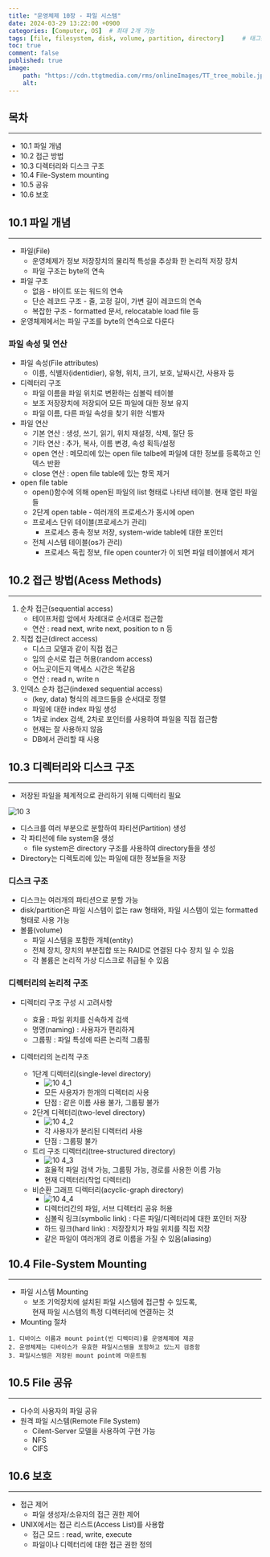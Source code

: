 ```yaml
---
title: "운영체제 10장 - 파일 시스템"
date: 2024-03-29 13:22:00 +0900
categories: [Computer, OS]  # 최대 2개 가능
tags: [file, filesystem, disk, volume, partition, directory]     # 태그는 항상 소문자로 작성할 것
toc: true
comment: false
published: true
image:
    path: "https://cdn.ttgtmedia.com/rms/onlineImages/TT_tree_mobile.jpg"
    alt: 
---
```


## 목차
---
- 10.1 파일 개념
- 10.2 접근 방법
- 10.3 디렉터리와 디스크 구조
- 10.4 File-System mounting
- 10.5 공유
- 10.6 보호

## 10.1 파일 개념
---

- 파일(File)
	- 운영체제가 정보 저장장치의 물리적 특성을 추상화 한 논리적 저장 장치
	- 파일 구조는 byte의 연속
- 파일 구조
	- 없음 - 바이트 또는 워드의 연속
	- 단순 레코드 구조 - 줄, 고정 길이, 가변 길이 레코드의 연속
	- 복잡한 구조 - formatted 문서, relocatable load file 등
- 운영체제에서는 파일 구조를 byte의 연속으로 다룬다

### 파일 속성 및 연산

- 파일 속성(File attributes)
	- 이름, 식별자(identidier), 유형, 위치, 크기, 보호, 날짜시간, 사용자 등
- 디렉터리 구조
	- 파일 이름을 파일 위치로 변환하는 심볼릭 테이블
	- 보조 저장장치에 저장되어 모든 파일에 대한 정보 유지
	- 파일 이름, 다른 파일 속성을 찾기 위한 식별자
- 파일 연산
	- 기본 연산 : 생성, 쓰기, 읽기, 위치 재설정, 삭제, 절단 등
	- 기타 연산 : 추가, 복사, 이름 변경, 속성 획득/설정
	- open 연산 : 메모리에 있는 open file talbe에 파일에 대한 정보를 등록하고 인덱스 반환
	- close 연산 : open file table에 있는 항목 제거
- open file table
	- open()함수에 의해 open된 파일의 list 형태로 나타낸 테이블. 현재 열린 파일들
	- 2단계 open table - 여러개의 프로세스가 동시에 open
	- 프로세스 단위 테이블(프로세스가 관리)
		- 프로세스 종속 정보 저장, system-wide table에 대한 포인터
	- 전체 시스템 테이블(os가 관리)
		- 프로세스 독립 정보, file open counter가 이 되면 파일 테이블에서 제거

## 10.2 접근 방법(Acess Methods)
---

1. 순차 접근(sequential access)
	- 테이프처럼 앞에서 차례대로 순서대로 접근함
	- 연산 : read next, write next, position to n 등
2. 직접 접근(direct access)
	- 디스크 모델과 같이 직접 접근
	- 임의 순서로 접근 허용(random access)
	- 어느곳이든지 액세스 시간은 똑같음
	- 연산 : read n, write n
3. 인덱스 순차 접근(indexed sequential access)
	- (key, data) 형식의 레코드들을 순서대로 정렬
	- 파일에 대한 index 파일 생성
	- 1차로 index 검색, 2차로 포인터를 사용하여 파일을 직접 접근함
	- 현재는 잘 사용하지 않음
	- DB에서 관리할 때 사용

## 10.3 디렉터리와 디스크 구조
---

- 저장된 파일을 체계적으로 관리하기 위해 디렉터리 필요

![10 3](https://github.com/jinhg0214/jinhg0214.github.io/assets/70011316/132db82d-7aab-4ead-acae-3e2143488330)

- 디스크를 여러 부분으로 분할하여 파티션(Partition) 생성
- 각 파티션에 file system을 생성
	- file system은 directory 구조를 사용하여 directory들을 생성
- Directory는 디렉토리에 있는 파일에 대한 정보들을 저장

### 디스크 구조

- 디스크는 여러개의 파티션으로 분할 가능
- disk/partition은 파일 시스템이 없는 raw 형태와, 파일 시스템이 있는 formatted 형태로 사용 가능
- 볼륨(volume)
	- 파일 시스템을 포함한 개체(entity)
	- 전체 장치, 장치의 부분집합 또는 RAID로 연결된 다수 장치 일 수 있음
	- 각 볼륨은 논리적 가상 디스크로 취급될 수 있음

### 디렉터리의 논리적 구조

- 디렉터리 구조 구성 시 고려사항
	- 효율 : 파일 위치를 신속하게 검색
	- 명명(naming) :  사용자가 편리하게
	- 그룹핑 : 파일 특성에 따른 논리적 그룹핑

- 디렉터리의 논리적 구조
	- 1단계 디렉터리(single-level directory)
		- ![10 4_1](https://github.com/jinhg0214/jinhg0214.github.io/assets/70011316/af795813-34eb-4542-ab9e-8222a4829f45)
		- 모든 사용자가 한개의 디렉터리 사용
		- 단점 : 같은 이름 사용 불가, 그룹핑 불가
	- 2단계 디렉터리(two-level directory)
		- ![10 4_2](https://github.com/jinhg0214/jinhg0214.github.io/assets/70011316/e7589621-95eb-4224-b283-0adad9566a69)
		- 각 사용자가 분리된 디렉터리 사용
		- 단점 : 그룹핑 불가
	- 트리 구조 디렉터리(tree-structured directory)
		- ![10 4_3](https://github.com/jinhg0214/jinhg0214.github.io/assets/70011316/8b915841-cb98-4574-b691-44f8a2eb6b24)
		- 효율적 파일 검색 가능, 그룹핑 가능, 경로를 사용한 이름 가능
		- 현재 디렉터리(작업 디렉터리)
	- 비순환 그래프 디렉터리(acyclic-graph directory)
		- ![10 4_4](https://github.com/jinhg0214/jinhg0214.github.io/assets/70011316/32a3b684-e5e5-45aa-a051-bb1a222ed28d)
		- 디렉터리간의 파일, 서브 디렉터리 공유 허용
		- 심볼릭 링크(symbolic link) : 다른 파일/디렉터리에 대한 포인터 저장
		- 하드 링크(hard link) : 저장장치가 파일 위치를 직접 저장
		- 같은 파일이 여러개의 경로 이름을 가질 수 있음(aliasing)

## 10.4 File-System Mounting
---

- 파일 시스템 Mounting
	- 보조 기억장치에 설치된 파일 시스템에 접근할 수 있도록,    
	  현재 파일 시스템의 특정 디렉터리에 연결하는 것
- Mounting 절차
```
1. 디바이스 이름과 mount point(빈 디렉터리)를 운영체제에 제공
2. 운영체제는 디바이스가 유효한 파일시스템을 포함하고 있느지 검증함
3. 파일시스템은 저장된 mount point에 마운트됨
```

## 10.5 File 공유
---

- 다수의 사용자의 파일 공유
- 원격 파일 시스템(Remote File System)
	- Cilent-Server 모델을 사용하여 구현 가능
	- NFS
	- CIFS 

## 10.6 보호
---

- 접근 제어
	- 파일 생성자/소유자의 접근 권한 제어
- UNIX에서는 접근 리스트(Access List)를 사용함
	- 접근 모드 : read, write, execute
	- 파일이나 디렉터리에 대한 접근 권한 정의